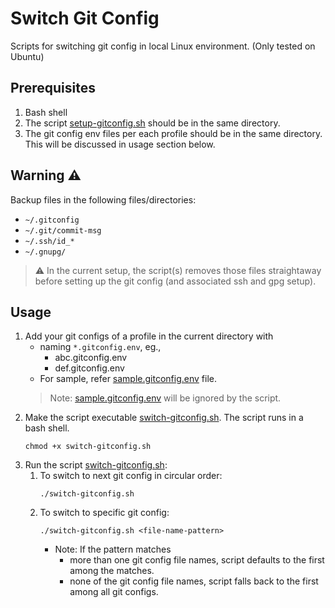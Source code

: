 # Switch Git Config
Scripts for switching git config in local Linux environment. (Only tested on Ubuntu)

## Prerequisites
1. Bash shell
2. The script [setup-gitconfig.sh](setup-gitconfig.sh) should be in the same directory.
3. The git config env files per each profile should be in the same directory. This will be discussed in usage section below.

## Warning :warning:
Backup files in the following files/directories:

- `~/.gitconfig`
- `~/.git/commit-msg`
- `~/.ssh/id_*`
- `~/.gnupg/`

> :warning: In the current setup, the script(s) removes those files straightaway before setting up the git config (and associated ssh and gpg setup).

## Usage
1. Add your git configs of a profile in the current directory with 
    - naming `*.gitconfig.env`, eg.,
        - abc.gitconfig.env
        - def.gitconfig.env<br>
    - For sample, refer [sample.gitconfig.env](sample.gitconfig.env) file.
    > Note: [sample.gitconfig.env](sample.gitconfig.env) will be ignored by the script.
2. Make the script executable [switch-gitconfig.sh](switch-gitconfig.sh). The script runs in a bash shell.
    ```
    chmod +x switch-gitconfig.sh
    ```
3. Run the script [switch-gitconfig.sh](switch-gitconfig.sh):
    1. To switch to next git config in circular order:
        ```
        ./switch-gitconfig.sh
        ```
    2. To switch to specific git config:
        ```
        ./switch-gitconfig.sh <file-name-pattern>
        ```
        - Note: If the pattern matches
            - more than one git config file names, script defaults to the first among the matches.
            - none of the git config file names, script falls back to the first among all git configs.
